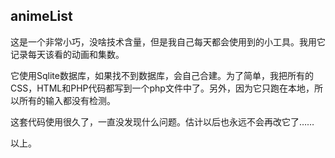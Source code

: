 ## animeList
这是一个非常小巧，没啥技术含量，但是我自己每天都会使用到的小工具。我用它记录每天该看的动画和集数。

它使用Sqlite数据库，如果找不到数据库，会自己合建。为了简单，我把所有的CSS，HTML和PHP代码都写到一个php文件中了。另外，因为它只跑在本地，所以所有的输入都没有检测。

这套代码使用很久了，一直没发现什么问题。估计以后也永远不会再改它了……

以上。

